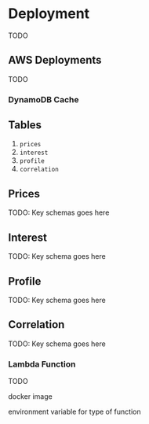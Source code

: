 # Deployment

TODO 

## AWS Deployments

TODO

### DynamoDB Cache

Tables
------

1. `prices`
2. `interest`
3. `profile`
4. `correlation`

Prices
------

TODO: Key schemas goes here

Interest
--------

TODO: Key schema goes here

Profile
-------

TODO: Key schema goes here

Correlation
-----------

TODO: Key schema goes here

### Lambda Function

TODO

docker image

environment variable for type of function
